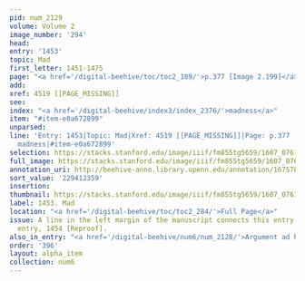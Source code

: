 ```yaml
---
pid: num_2129
volume: Volume 2
image_number: '294'
head:
entry: '1453'
topic: Mad
first_letter: 1451-1475
page: "<a href='/digital-beehive/toc/toc2_189/'>p.377 [Image 2.199]</a>"
add:
xref: 4519 [[PAGE_MISSING]]
see:
index: "<a href='/digital-beehive/index3/index_2376/'>madness</a>"
item: "#item-e0a672899"
unparsed:
line: 'Entry: 1453|Topic: Mad|Xref: 4519 [[PAGE_MISSING]]|Page: p.377 [Image 2.199]|Index:
  madness|#item-e0a672899'
selection: https://stacks.stanford.edu/image/iiif/fm855tg5659/1607_0761/884,2359,2859,612/full/0/default.jpg
full_image: https://stacks.stanford.edu/image/iiif/fm855tg5659/1607_0761/full/full/0/default.jpg
annotation_uri: http://beehive-anno.library.upenn.edu/annotation/1675787326331
sort_value: '229412359'
insertion:
thumbnail: https://stacks.stanford.edu/image/iiif/fm855tg5659/1607_0761/884,2359,600,180/250,/0/default.jpg
label: 1453. Mad
location: "<a href='/digital-beehive/toc/toc2_284/'>Full Page</a>"
issue: A line in the left margin of the manuscript connects this entry to the following
  entry, 1454 [Reproof].
also_in_entry: "<a href='/digital-beehive/num6/num_2128/'>Argument ad hominem</a>"
order: '396'
layout: alpha_item
collection: num6
---
```


